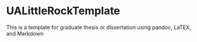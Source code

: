 # UALittleRockTemplate
This is a template for graduate thesis or dissertation using pandoc, LaTEX, and Markdown
